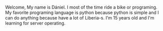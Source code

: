 Welcome, My name is Dániel. I most of the time ride a bike or programing.
My favorite programing language is python because python is simple and I can do anything because have a lot of Liberia-s.
I'm 15 years old and I'm learning for server operating.
